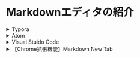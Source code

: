 # Markdownエディタの紹介

<details><summary>Typora</summary>

引用元：https://typora.io/


おすすめポイントまとめ：
- 即時プレビュー機能が備わっているため、直感的に操作できる
- アウトライン機能があるため、書いた文章を更に見やすくできる
- テーブル書く便利機能があり、Excelコピペでも作れる
- ドラッグアンドドロップで画像が挿入できる
- プラグインの追加が不要で、そのまま使える
</details>
    
<details><summary>Atom</summary>

引用元：https://atom.io/

2015年にリリースされた、GitHubの創業者が「Web技術を用いて、Emacsのように自由にカスタマイズできる新世代のエディタを開発する」という思いで作った、無料のエディタです。

作業を効率化するための機能が豊富なので、Markdown以外で使う時もおすすめのエディタです。

おすすめポイントまとめ：
- リアルタイムプレビュー機能が備わっている
- タブ機能があるため複数ファイルを同時に開いて編集出来る
- 拡張機能が豊富なので、カスタマイズができる
- Markdown以外にもプログラミング言語が書ける
</details>

<details><summary>Visual Stuido Code</summary>
次は、「Visual Stuido Code」です。

URL：https://code.visualstudio.com/

Atomと同じく、2015年にリリースされた開発用のエディタです。

2018年10月24日時点で、Stack Overflowの開発エディタランキング1位になっており、とても人気の高いエディタです。（参照元⇨ マイナビニュースの記事）

拡張機能がとても豊富で使いやすさを意識した機能が多いので、初めて開発エディタを使う方にもおすすめできるエディタです。

おすすめポイントまとめ：
- リアルタイムプレビュー機能が備わっている
- タブ機能があるため複数ファイルを同時に開いて編集出来る
- 拡張機能が豊富なので、カスタマイズができる
- Markdown以外にもプログラミング言語が書ける
- 開発エディタランキング1位
</details>

<details><summary> 【Chrome拡張機能】Markdown New Tab </summary>
次は、「Markdown New Tab」についてです。

引用元:https://chrome.google.com/webstore/detail/markdown-new-tab/demppioeofcekpjcnlkmdjbabifjnokj/related
Markdown New Tabは、WebブラウザChromeの拡張機能です。Web上でマークダウン書くことができるなので、PCにソフトをインストールしなくてもすぐ使えるブラウザエディタです。

「マークダウンで書く書いたデータをプレビューする」のシンプル機能しかないので、はじめて使う人にもおすすめです！

おすすめポイントまとめ：
- Chromeの拡張機能を追加するだけですぐに使える
- 余計なソフトを入れる必要がない
- 機能がシンプルなので、マークダウン初心者にもおすすめ
</details>